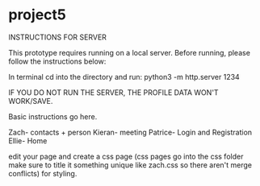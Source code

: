 # project5
INSTRUCTIONS FOR SERVER

This prototype requires running on a local server.
Before running, please follow the instructions below:

In terminal cd into the directory and run:
  python3 -m http.server 1234

IF YOU DO NOT RUN THE SERVER, THE PROFILE DATA WON'T WORK/SAVE.

Basic instructions go here.

Zach- contacts + person
Kieran- meeting
Patrice- Login and Registration
Ellie- Home

edit your page and create a css page (css pages go into the css folder make sure to title it something unique like zach.css so there aren't merge conflicts) for styling.



